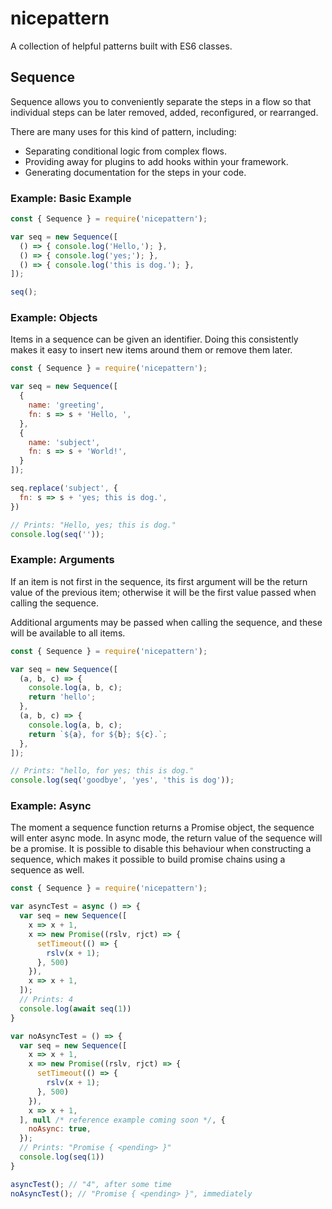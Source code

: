 # nicepattern
A collection of helpful patterns built with ES6 classes.

## Sequence

Sequence allows you to conveniently separate the steps in a flow so that
individual steps can be later removed, added, reconfigured, or rearranged.

There are many uses for this kind of pattern, including:
- Separating conditional logic from complex flows.
- Providing away for plugins to add hooks within your framework.
- Generating documentation for the steps in your code.

### Example: Basic Example

```javascript
const { Sequence } = require('nicepattern');

var seq = new Sequence([
  () => { console.log('Hello,'); },
  () => { console.log('yes;'); },
  () => { console.log('this is dog.'); },
]);

seq();
```

### Example: Objects

Items in a sequence can be given an identifier. Doing this consistently
makes it easy to insert new items around them or remove them later.

```javascript
const { Sequence } = require('nicepattern');

var seq = new Sequence([
  {
    name: 'greeting',
    fn: s => s + 'Hello, ',
  },
  {
    name: 'subject',
    fn: s => s + 'World!',
  }
]);

seq.replace('subject', {
  fn: s => s + 'yes; this is dog.',
})

// Prints: "Hello, yes; this is dog."
console.log(seq(''));
```

### Example: Arguments

If an item is not first in the sequence, its first argument will be the
return value of the previous item; otherwise it will be the first value
passed when calling the sequence.

Additional arguments may be passed when calling the sequence, and these
will be available to all items.

```javascript
const { Sequence } = require('nicepattern');

var seq = new Sequence([
  (a, b, c) => {
    console.log(a, b, c);
    return 'hello';
  },
  (a, b, c) => {
    console.log(a, b, c);
    return `${a}, for ${b}; ${c}.`;
  },
]);

// Prints: "hello, for yes; this is dog."
console.log(seq('goodbye', 'yes', 'this is dog'));
```

### Example: Async

The moment a sequence function returns a Promise object, the sequence will
enter async mode. In async mode, the return value of the sequence will be
a promise. It is possible to disable this behaviour when constructing a
sequence, which makes it possible to build promise chains using a
sequence as well.

```javascript
const { Sequence } = require('nicepattern');

var asyncTest = async () => {
  var seq = new Sequence([
    x => x + 1,
    x => new Promise((rslv, rjct) => {
      setTimeout(() => {
        rslv(x + 1);
      }, 500)
    }),
    x => x + 1,
  ]);
  // Prints: 4
  console.log(await seq(1))
}

var noAsyncTest = () => {
  var seq = new Sequence([
    x => x + 1,
    x => new Promise((rslv, rjct) => {
      setTimeout(() => {
        rslv(x + 1);
      }, 500)
    }),
    x => x + 1,
  ], null /* reference example coming soon */, {
    noAsync: true,
  });
  // Prints: "Promise { <pending> }"
  console.log(seq(1))
}

asyncTest(); // "4", after some time
noAsyncTest(); // "Promise { <pending> }", immediately
```
